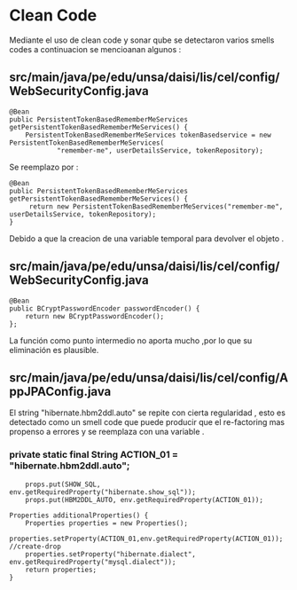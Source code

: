 # Clean Code
Mediante el uso de clean code y sonar qube se detectaron varios smells codes a continuacion se mencioanan algunos :

## src/main/java/pe/edu/unsa/daisi/lis/cel/config/WebSecurityConfig.java

	@Bean
	public PersistentTokenBasedRememberMeServices getPersistentTokenBasedRememberMeServices() {
		PersistentTokenBasedRememberMeServices tokenBasedservice = new PersistentTokenBasedRememberMeServices(
				"remember-me", userDetailsService, tokenRepository);

Se reemplazo por :

	@Bean
	public PersistentTokenBasedRememberMeServices getPersistentTokenBasedRememberMeServices() {
		 return new PersistentTokenBasedRememberMeServices("remember-me", userDetailsService, tokenRepository);
	}
 Debido a que la creacion de una variable temporal para devolver el objeto .
## src/main/java/pe/edu/unsa/daisi/lis/cel/config/WebSecurityConfig.java
	@Bean
	public BCryptPasswordEncoder passwordEncoder() {
		return new BCryptPasswordEncoder();
	};
La función como punto intermedio no aporta mucho ,por lo que su eliminación es plausible.

## src/main/java/pe/edu/unsa/daisi/lis/cel/config/AppJPAConfig.java
El string "hibernate.hbm2ddl.auto" se repite con cierta regularidad , esto es detectado como un smell code  que puede producir que el re-factoring mas propenso a errores y se reemplaza con una variable .

   ### private static final String ACTION_01 = "hibernate.hbm2ddl.auto";

	    props.put(SHOW_SQL, env.getRequiredProperty("hibernate.show_sql"));
	    props.put(HBM2DDL_AUTO, env.getRequiredProperty(ACTION_01));

	Properties additionalProperties() {
		Properties properties = new Properties();
		properties.setProperty(ACTION_01,env.getRequiredProperty(ACTION_01)); //create-drop
		properties.setProperty("hibernate.dialect", env.getRequiredProperty("mysql.dialect"));
		return properties;
	}
